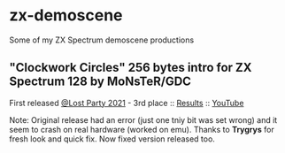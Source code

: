 # zx-demoscene
Some of my ZX Spectrum demoscene productions

## **"Clockwork Circles"** 256 bytes intro for ZX Spectrum 128 by MoNsTeR/GDC
First released [@Lost Party 2021](https://www.lostparty.pl/2021/) - 3rd place
 :: [Results](https://www.pouet.net/party_results.php?which=1864&when=2021)
:: [YouTube](https://www.youtube.com/watch?v=oUi3sc_Ynzs)

Note: Original release had an error (just one tniy bit was set wrong) and it seem to crash on real hardware (worked on emu). 
Thanks to **Trygrys** for fresh look and quick fix. 
Now fixed version released too. 
